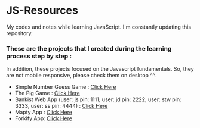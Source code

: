 # JS-Resources

My codes and notes while learning JavaScript. I'm constantly updating this repository. 

### These are the projects that I created during the learning process step by step : 

In addition, these projects focused on the Javascript fundamentals. So, they are not mobile responsive, please check them on desktop ^^.

- Simple Number Guess Game : [Click Here](https://erenymo.github.io/Simple-Number-Guess-Game/)
- The Pig Game : [Click Here](https://erenymo.github.io/5-Pig-Game/)
- Bankist Web App (user: js pin: 1111; user: jd pin: 2222, user: stw pin: 3333, user: ss pin: 4444) : [Click Here](https://erenymo.github.io/bankist-website/)
- Mapty App : [Click Here](https://erenymo.github.io/mapty-app/)
- Forkify App: [Click Here](https://forkify-erenymo.netlify.app)
